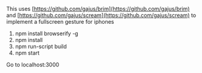 This uses [https://github.com/gajus/brim](https://github.com/gajus/brim) and [https://github.com/gajus/scream](https://github.com/gajus/scream) to implement a fullscreen gesture for iphones

1. npm install browserify -g 
2. npm install
3. npm run-script build
4. npm start

Go to localhost:3000
